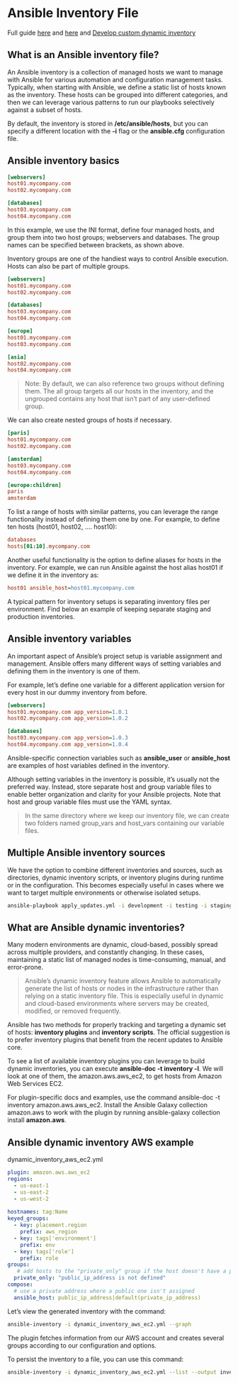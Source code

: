 # Ansible Inventory File

Full guide [here](https://spacelift.io/blog/ansible-inventory) and [here](https://docs.ansible.com/ansible/latest/inventory_guide/intro_inventory.html) and [Develop custom dynamic inventory](https://docs.ansible.com/ansible/latest/dev_guide/developing_inventory.html#developing-inventory)

## What is an Ansible inventory file?

An Ansible inventory is a collection of managed hosts we want to manage with Ansible for various automation and configuration management tasks. Typically, when starting with Ansible, we define a static list of hosts known as the inventory. These hosts can be grouped into different categories, and then we can leverage various patterns to run our playbooks selectively against a subset of hosts.

By default, the inventory is stored in **/etc/ansible/hosts**, but you can specify a different location with the **-i** flag or the **ansible.cfg** configuration file.

## Ansible inventory basics

```cfg
[webservers]
host01.mycompany.com
host02.mycompany.com

[databases]
host03.mycompany.com
host04.mycompany.com
```

In this example, we use the INI format, define four managed hosts, and group them into two host groups; webservers and databases. The group names can be specified between brackets, as shown above.

Inventory groups are one of the handiest ways to control Ansible execution. Hosts can also be part of multiple groups.

```cfg
[webservers]
host01.mycompany.com 
host02.mycompany.com

[databases]
host03.mycompany.com
host04.mycompany.com

[europe]
host01.mycompany.com
host03.mycompany.com

[asia]
host02.mycompany.com
host04.mycompany.com
```

> Note: By default, we can also reference two groups without defining them. The all group targets all our hosts in the inventory, and the ungrouped contains any host that isn’t part of any user-defined group.

We can also create nested groups of hosts if necessary.

```cfg
[paris]
host01.mycompany.com
host02.mycompany.com

[amsterdam]
host03.mycompany.com
host04.mycompany.com

[europe:children]
paris
amsterdam
```

To list a range of hosts with similar patterns, you can leverage the range functionality instead of defining them one by one. For example, to define ten hosts (host01, host02, …. host10):

```cfg
databases
hosts[01:10].mycompany.com
```

Another useful functionality is the option to define aliases for hosts in the inventory. For example, we can run Ansible against the host alias host01 if we define it in the inventory as:

```cfg
host01 ansible_host=host01.mycompany.com
```

A typical pattern for inventory setups is separating inventory files per environment. Find below an example of keeping separate staging and production inventories.

## Ansible inventory variables

An important aspect of Ansible’s project setup is variable assignment and management. Ansible offers many different ways of setting variables and defining them in the inventory is one of them.

For example, let’s define one variable for a different application version for every host in our dummy inventory from before.

```cfg
[webservers]
host01.mycompany.com app_version=1.0.1
host02.mycompany.com app_version=1.0.2

[databases]
host03.mycompany.com app_version=1.0.3
host04.mycompany.com app_version=1.0.4
```

Ansible-specific connection variables such as **ansible_user** or **ansible_host** are examples of host variables defined in the inventory.

Although setting variables in the inventory is possible, it’s usually not the preferred way. Instead, store separate host and group variable files to enable better organization and clarity for your Ansible projects. Note that host and group variable files must use the YAML syntax.

> In the same directory where we keep our inventory file, we can create two folders named group_vars and host_vars containing our variable files.

## Multiple Ansible inventory sources

We have the option to combine different inventories and sources, such as directories, dynamic inventory scripts, or inventory plugins during runtime or in the configuration. This becomes especially useful in cases where we want to target multiple environments or otherwise isolated setups.

```bash
ansible-playbook apply_updates.yml -i development -i testing -i staging -i production
```

## What are Ansible dynamic inventories?

Many modern environments are dynamic, cloud-based, possibly spread across multiple providers, and constantly changing. In these cases, maintaining a static list of managed nodes is time-consuming, manual, and error-prone.

> Ansible’s dynamic inventory feature allows Ansible to automatically generate the list of hosts or nodes in the infrastructure rather than relying on a static inventory file. This is especially useful in dynamic and cloud-based environments where servers may be created, modified, or removed frequently.

Ansible has two methods for properly tracking and targeting a dynamic set of hosts: **inventory plugins** and **inventory scripts**. The official suggestion is to prefer inventory plugins that benefit from the recent updates to Ansible core.

To see a list of available inventory plugins you can leverage to build dynamic inventories, you can execute **ansible-doc -t inventory -l**. We will look at one of them, the amazon.aws.aws_ec2, to get hosts from Amazon Web Services EC2.

For plugin-specific docs and examples, use the command ansible-doc -t inventory amazon.aws.aws_ec2. Install the Ansible Galaxy collection amazon.aws to work with the plugin by running ansible-galaxy collection install **amazon.aws**.

## Ansible dynamic inventory AWS example

dynamic_inventory_aws_ec2.yml

```yml
plugin: amazon.aws.aws_ec2
regions:
  - us-east-1
  - us-east-2
  - us-west-2
 
hostnames: tag:Name
keyed_groups:
  - key: placement.region
    prefix: aws_region
  - key: tags['environment']
    prefix: env
  - key: tags['role']
    prefix: role
groups:
   # add hosts to the "private_only" group if the host doesn't have a public IP associated to it
  private_only: "public_ip_address is not defined"
compose:
  # use a private address where a public one isn't assigned
  ansible_host: public_ip_address|default(private_ip_address)
```

Let’s view the generated inventory with the command:

```bash
ansible-inventory -i dynamic_inventory_aws_ec2.yml --graph
```

The plugin fetches information from our AWS account and creates several groups according to our configuration and options.

To persist the inventory to a file, you can use this command:

```bash
ansible-inventory -i dynamic_inventory_aws_ec2.yml --list --output inventory/dynamic_inventory_aws_ec2 -y
```
